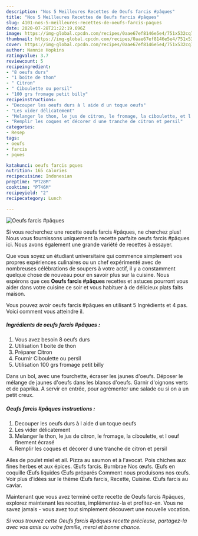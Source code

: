 ```yaml
---
description: "Nos 5 Meilleures Recettes de Oeufs farcis #pâques"
title: "Nos 5 Meilleures Recettes de Oeufs farcis #pâques"
slug: 4101-nos-5-meilleures-recettes-de-oeufs-farcis-paques
date: 2020-07-28T21:22:19.696Z
image: https://img-global.cpcdn.com/recipes/0aae67ef8146e5e4/751x532cq70/oeufs-farcis-paques-photo-principale-de-la-recette.jpg
thumbnail: https://img-global.cpcdn.com/recipes/0aae67ef8146e5e4/751x532cq70/oeufs-farcis-paques-photo-principale-de-la-recette.jpg
cover: https://img-global.cpcdn.com/recipes/0aae67ef8146e5e4/751x532cq70/oeufs-farcis-paques-photo-principale-de-la-recette.jpg
author: Nannie Hopkins
ratingvalue: 3.7
reviewcount: 5
recipeingredient:
- "8 oeufs durs"
- "1 boite de thon"
- " Citron"
- " Ciboulette ou persil"
- "100 grs fromage petit billy"
recipeinstructions:
- "Decouper les oeufs durs à l aide d un toque oeufs"
- "Les vider délicatement"
- "Melanger le thon, le jus de citron, le fromage, la ciboulette, et l oeuf finement écrasé"
- "Remplir les coques et décorer d une tranche de citron et persil"
categories:
- Resep
tags:
- oeufs
- farcis
- pques

katakunci: oeufs farcis pques 
nutrition: 165 calories
recipecuisine: Indonesian
preptime: "PT28M"
cooktime: "PT46M"
recipeyield: "2"
recipecategory: Lunch

---
```



![Oeufs farcis #pâques](https://img-global.cpcdn.com/recipes/0aae67ef8146e5e4/751x532cq70/oeufs-farcis-paques-photo-principale-de-la-recette.jpg)

Si vous recherchez une recette oeufs farcis #pâques, ne cherchez plus! Nous vous fournissons uniquement la recette parfaite oeufs farcis #pâques ici. Nous avons également une grande variété de recettes à essayer.

Que vous soyez un étudiant universitaire qui commence simplement vos propres expériences culinaires ou un chef expérimenté avec de nombreuses célébrations de soupers à votre actif, il y a constamment quelque chose de nouveau pour en savoir plus sur la cuisine. Nous espérons que ces <strong> Oeufs farcis #pâques </strong> recettes et astuces pourront vous aider dans votre cuisine ce soir et vous habituer à de délicieux plats faits maison.

<!--inarticleads1-->

Vous pouvez avoir oeufs farcis #pâques en utilisant 5 Ingrédients et 4 pas. Voici comment vous atteindre il.

##### Ingrédients de oeufs farcis #pâques :

1. Vous avez besoin 8 oeufs durs
1. Utilisation 1 boite de thon
1. Préparer  Citron
1. Fournir  Ciboulette ou persil
1. Utilisation 100 grs fromage petit billy


Dans un bol, avec une fourchette, écraser les jaunes d&#39;oeufs. Déposer le mélange de jaunes d&#39;oeufs dans les blancs d&#39;oeufs. Garnir d&#39;oignons verts et de paprika. A servir en entrée, pour agrémenter une salade ou si on a un petit creux. 

<!--inarticleads2-->

##### Oeufs farcis #pâques instructions :

1. Decouper les oeufs durs à l aide d un toque oeufs
1. Les vider délicatement
1. Melanger le thon, le jus de citron, le fromage, la ciboulette, et l oeuf finement écrasé
1. Remplir les coques et décorer d une tranche de citron et persil


Ailes de poulet miel et ail. Pizza au saumon et à l&#39;avocat. Pois chiches aux fines herbes et aux épices. Œufs farcis. Burnbrae Nos œufs. Œufs en coquille Œufs liquides Œufs préparés Comment nous produisons nos œufs. Voir plus d&#39;idées sur le thème Œufs farcis, Recette, Cuisine. Œufs farcis au caviar. 

<!--inarticleads1-->

<p>
Maintenant que vous avez terminé cette recette de Oeufs farcis #pâques, explorez maintenant les recettes, implémentez-la et profitez-en. Vous ne savez jamais - vous avez tout simplement découvert une nouvelle vocation.
</p>

<p>
<i>Si vous trouvez cette Oeufs farcis #pâques recette précieuse, partagez-la avec vos amis ou votre famille, merci et bonne chance.</i>
</p>
